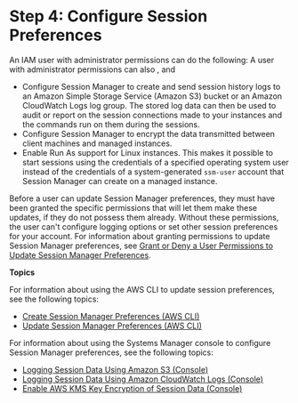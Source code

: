 # Step 4: Configure Session Preferences<a name="session-manager-getting-started-configure-preferences"></a>

An IAM user with administrator permissions can do the following: A user with administrator permissions can also , and 
+ Configure Session Manager to create and send session history logs to an Amazon Simple Storage Service \(Amazon S3\) bucket or an Amazon CloudWatch Logs log group\. The stored log data can then be used to audit or report on the session connections made to your instances and the commands run on them during the sessions\.
+ Configure Session Manager to encrypt the data transmitted between client machines and managed instances\.
+ Enable Run As support for Linux instances\. This makes it possible to start sessions using the credentials of a specified operating system user instead of the credentials of a system\-generated `ssm-user` account that Session Manager can create on a managed instance\.

Before a user can update Session Manager preferences, they must have been granted the specific permissions that will let them make these updates, if they do not possess them already\. Without these permissions, the user can't configure logging options or set other session preferences for your account\. For information about granting permissions to update Session Manager preferences, see [Grant or Deny a User Permissions to Update Session Manager Preferences](preference-setting-permissions.md)\.

**Topics**

For information about using the AWS CLI to update session preferences, see the following topics:
+ [Create Session Manager Preferences \(AWS CLI\)](getting-started-create-preferences-cli.md)
+ [Update Session Manager Preferences \(AWS CLI\)](getting-started-configure-preferences-cli.md)

For information about using the Systems Manager console to configure Session Manager preferences, see the following topics:
+ [Logging Session Data Using Amazon S3 \(Console\)](session-manager-logging-auditing.md#session-manager-logging-auditing-s3)
+ [Logging Session Data Using Amazon CloudWatch Logs \(Console\)](session-manager-logging-auditing.md#session-manager-logging-auditing-cloudwatch-logs)
+ [Enable AWS KMS Key Encryption of Session Data \(Console\)](session-preferences-enable-encryption.md)